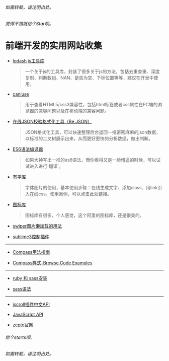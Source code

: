 ﻿###### 如需转载，请注明出处。
###### 觉得不错就给个Star呗。

# 前端开发的实用网站收集


* [lodash js工具库](http://lodashjs.com/docs/)
  > 一个关于js的工具库，封装了很多关于js的方法，包括去重查重、深度复制、判断数组、NAN、是否为空、下标位置等等，建议在开发中使用。

* [caniuse](http://caniuse.com/)
  > 用于查看HTML5/css3兼容性，包括html标签或者css属性在PC端的浏览器的兼容问题以及在移动端的兼容问题。

* [在线JSON校验格式化工具（Be JSON）](http://www.bejson.com/)
  > JSON格式化工具，可以快速整理后台返回一推密密麻麻的json数据，以标准的二叉树展示出来，从而更好更快的分析数据，做出判断。

* [ES6语法编译器](https://babeljs.io/)
  > 如果大神写出一推的es6语法，而你看得又是一脸懵逼的时候，可以试试进入进行'翻译'。

* [有字库](youziku.com)
  > 字体图片的使用，基本使用步骤：在线生成文字、添加class、用link引入在线css。使用案例，可以点击此处链接。

* [图标库](http://www.iconfont.cn/)
  > 图标库有很多，个人感觉，这个阿里的图标库，还是很美的。

* [swiper图片懒加载的用法](http://idangero.us/swiper/api/#.V_3hSyF95QI)

* [sublime3控制插件](http://devework.com/sublime-text-3-package-control.html)

**********************************************************
* [Compass用法指南](http://www.ruanyifeng.com/blog/2012/11/compass.html)

* [Compass样式-Browse Code Examples](http://compass-style.org/examples/)
**********************************************************
* [ruby 和 sass安装](http://www.w3cplus.com/sassguide/install.html)

* [sass语法](http://www.w3cplus.com/sassguide/syntax.html)
**********************************************************
* [iscroll插件中文API](http://wiki.jikexueyuan.com/project/iscroll-5/)

* [JavaScript API](http://lbsyun.baidu.com/index.php?title=jspopular)

* [zepto官网](http://zeptojs.com/)




###### 给个starts呗。
###### 如需转载，请注明出处。
